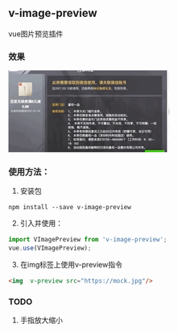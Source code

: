 ## v-image-preview

vue图片预览插件

### 效果

![demo](./img/demo.gif)

### 使用方法：
1. 安装包
```
npm install --save v-image-preview 
```

2. 引入并使用：
```js
import VImagePreview from 'v-image-preview';
vue.use(VImagePreview);
```

3. 在img标签上使用v-preview指令
```html
<img  v-preview src="https://mock.jpg"/>
```

### TODO
1. 手指放大缩小